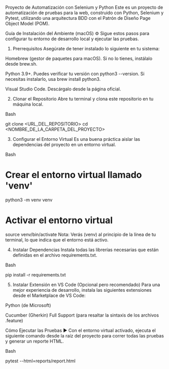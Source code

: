 Proyecto de Automatización con Selenium y Python
Este es un proyecto de automatización de pruebas para la web, construido con Python, Selenium y Pytest, utilizando una arquitectura BDD con el Patrón de Diseño Page Object Model (POM).

Guía de Instalación del Ambiente (macOS) ⚙️
Sigue estos pasos para configurar tu entorno de desarrollo local y ejecutar las pruebas.

1. Prerrequisitos
Asegúrate de tener instalado lo siguiente en tu sistema:

Homebrew (gestor de paquetes para macOS). Si no lo tienes, instálalo desde brew.sh.

Python 3.9+. Puedes verificar tu versión con python3 --version. Si necesitas instalarlo, usa brew install python3.

Visual Studio Code. Descárgalo desde la página oficial.

2. Clonar el Repositorio
Abre tu terminal y clona este repositorio en tu máquina local.

Bash

git clone <URL_DEL_REPOSITORIO>
cd <NOMBRE_DE_LA_CARPETA_DEL_PROYECTO>

3. Configurar el Entorno Virtual
Es una buena práctica aislar las dependencias del proyecto en un entorno virtual.

Bash

# Crear el entorno virtual llamado 'venv'
python3 -m venv venv

# Activar el entorno virtual
source venv/bin/activate
Nota: Verás (venv) al principio de la línea de tu terminal, lo que indica que el entorno está activo.

4. Instalar Dependencias
Instala todas las librerías necesarias que están definidas en el archivo requirements.txt.

Bash

pip install -r requirements.txt

5. Instalar Extensión en VS Code (Opcional pero recomendado)
Para una mejor experiencia de desarrollo, instala las siguientes extensiones desde el Marketplace de VS Code:

Python (de Microsoft)

Cucumber (Gherkin) Full Support (para resaltar la sintaxis de los archivos .feature)

Cómo Ejecutar las Pruebas ▶️
Con el entorno virtual activado, ejecuta el siguiente comando desde la raíz del proyecto para correr todas las pruebas y generar un reporte HTML.

Bash

pytest --html=reports/report.html